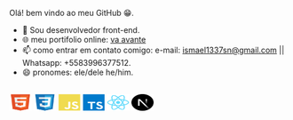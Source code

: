 Olá! bem vindo ao meu GitHub 😁.

- 🔭 Sou desenvolvedor front-end.
- 🌐 meu portifolio online: <a href="https://www.vaavante.com.br" target="_blank">va avante</a>
- 📫 como entrar em contato comigo: e-mail: ismael1337sn@gmail.com || Whatsapp: +5583996377512.
- 😄 pronomes: ele/dele he/him.


<!-- ![ismaelSS's GitHub stats](https://github-readme-stats.vercel.app/api?username=ismaelSS&show_icons=true&theme=radical)
## -->

<div style="display: inline_block"><br>
  <img align="center" alt="ismael-HTML" height="30" width="40" src="https://raw.githubusercontent.com/devicons/devicon/master/icons/html5/html5-original.svg">
  <img align="center" alt="ismael-CSS" height="30" width="40" src="https://raw.githubusercontent.com/devicons/devicon/master/icons/css3/css3-original.svg">
  <img align="center" alt="ismael-Js" height="30" width="40" src="https://raw.githubusercontent.com/devicons/devicon/master/icons/javascript/javascript-plain.svg">
  <img align="center" alt="ismael-Ts" height="30" width="40" src="https://raw.githubusercontent.com/devicons/devicon/master/icons/typescript/typescript-plain.svg">
  <img align="center" alt="ismael-React" height="30" width="40" src="https://raw.githubusercontent.com/devicons/devicon/master/icons/react/react-original.svg">
  <img align="center" alt="ismael-Next js" height="30" width="40" src="https://github.com/devicons/devicon/blob/master/icons/nextjs/nextjs-original.svg">
</div>

##
<!-- ![Snake animation](https://github.com/ismaelSS/ismaelSS/blob/output/github-contribution-grid-snake.svg) -->
